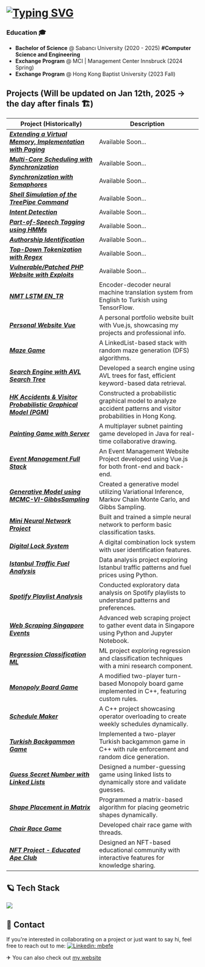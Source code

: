 # <a href="https://git.io/typing-svg"><img src="https://readme-typing-svg.demolab.com?font=Fira+Code&pause=1000&width=435&lines=I+am+Mustafa+Bat%C4%B1n%2C+%3Cwelcome%3E" alt="Typing SVG" /></a>

### Education 🎓
- **Bachelor of Science**  @ Sabancı University (2020 - 2025) **#Computer Science and Engineering**
- **Exchange Program** @ MCI | Management Center Innsbruck (2024 Spring) 
- **Exchange Program** @ Hong Kong Baptist University (2023 Fall)

## Projects (Will be updated on Jan 12th, 2025 -> the day after finals 🏗)

| Project (Historically)                                                                      | Description                                                                                         |
|-----------------------------------------------------------------------------------------------|-----------------------------------------------------------------------------------------------------|
| _**[Extending a Virtual Memory, Implementation with Paging](https://github.com/mbatinefe/extending-vm-paging)**_                           |Available Soon... |
| _**[Multi-Core Scheduling with Synchronization](https://github.com/mbatinefe/synchronization-semaphores)**_                           |Available Soon... |
| _**[Synchronization with Semaphores](https://github.com/mbatinefe/synchronization-semaphores)**_                           |Available Soon... |
| _**[Shell Simulation of the TreePipe Command](https://github.com/mbatinefe/shell-simulation-c)**_                           |Available Soon... |
| _**[Intent Detection](https://github.com/mbatinefe/IntentDetectionNLP)**_                           |Available Soon... |
| _**[Part-of-Speech Tagging using HMMs](https://github.com/mbatinefe/)**_                           |Available Soon... |
| _**[Authorship Identification](https://github.com/mbatinefe/)**_                           |Available Soon... |
| _**[Top-Down Tokenization with Regex](https://github.com/mbatinefe/)**_                           |Available Soon... |
| _**[Vulnerable/Patched PHP Website with Exploits](https://github.com/mbatinefe/TurkishFinancialNews)**_                           |Available Soon... |
| _**[NMT LSTM EN_TR](https://github.com/mbatinefe/NMT-LSTM-EN_TR)**_                           | Encoder-decoder neural machine translation system from English to Turkish using TensorFlow.        |
| _**[Personal Website Vue](https://github.com/mbatinefe/personal-website-vue)**_               | A personal portfolio website built with Vue.js, showcasing my projects and professional info.      |
| _**[Maze Game](https://github.com/mbatinefe/maze-DSA)**_                           | A LinkedList-based stack with random maze generation (DFS) algorithms. |
| _**[Search Engine with AVL Search Tree](https://github.com/mbatinefe/search-engine-DSA)**_                           | Developed a search engine using AVL trees for fast, efficient keyword-based data retrieval. |
| _**[HK Accidents & Visitor Probabilistic Graphical Model (PGM)](https://github.com/mbatinefe/HK_accidents-visitor_PGM)**_     | Constructed a probabilistic graphical model to analyze accident patterns and visitor probabilities in Hong Kong. |
| _**[Painting Game with Server](https://github.com/mbatinefe/painting-game-with-server)**_     | A multiplayer subnet painting game developed in Java for real-time collaborative drawing.          |
| _**[Event Management Full Stack](https://github.com/mbatinefe/event-management-full-stack)**_ | An Event Management Website Project developed using Vue.js for both front-end and back-end.        |
| _**[Generative Model using MCMC-VI-GibbsSampling](https://github.com/mbatinefe/generative-model-MCMC-Gibbs-VI)**_     | Created a generative model utilizing Variational Inference, Markov Chain Monte Carlo, and Gibbs Sampling. |
| _**[Mini Neural Network Project](https://github.com/mbatinefe/neural-networks-mini)**_ | Built and trained a simple neural network to perform basic classification tasks.       |
| _**[Digital Lock System](https://github.com/mbatinefe/digital-lock-system)**_                 | A digital combination lock system with user identification features.                               |
| _**[Istanbul Traffic Fuel Analysis](https://github.com/mbatinefe/istanbul-traffic-fuel-analysis)**_ | Data analysis project exploring Istanbul traffic patterns and fuel prices using Python.            |
| _**[Spotify Playlist Analysis](https://github.com/mbatinefe/spotify-playlist-analysis)**_ |  Conducted exploratory data analysis on Spotify playlists to understand patterns and preferences.    |
| _**[Web Scraping Singapore Events](https://github.com/mbatinefe/web-scraping-singapore-events)**_ | Advanced web scraping project to gather event data in Singapore using Python and Jupyter Notebook. |
| _**[Regression Classification ML](https://github.com/mbatinefe/regression-classification-ML)**_ | ML project exploring regression and classification techniques with a mini research component.      |
| _**[Monopoly Board Game](https://github.com/mbatinefe/monopoly-board-game)**_                 | A modified two-player turn-based Monopoly board game implemented in C++, featuring custom rules.   |
| _**[Schedule Maker](https://github.com/mbatinefe/schedule-maker)**_                           | A C++ project showcasing operator overloading to create weekly schedules dynamically.              |
| _**[Turkish Backgammon Game](https://github.com/mbatinefe/backgammon)**_                           | Implemented a two-player Turkish backgammon game in C++ with rule enforcement and random dice generation. |
| _**[Guess Secret Number with Linked Lists](https://github.com/mbatinefe/guess-num-linked-list)**_                           |	Designed a number-guessing game using linked lists to dynamically store and validate guesses. |
| _**[Shape Placement in Matrix](https://github.com/mbatinefe/shape-placement-matrix)**_                           | Programmed a matrix-based algorithm for placing geometric shapes dynamically. |
| _**[Chair Race Game](https://github.com/mbatinefe/chair-race-game)**_                           | Developed chair race game with threads.|
| _**[NFT Project - Educated Ape Club](https://github.com/mbatinefe/nft-project)**_ | Designed an NFT-based educational community with interactive features for knowledge sharing. |

## 🪐 Tech Stack
<p align="left">
  <img src="https://skillicons.dev/icons?i=cpp,c,python,java,tensorflow,linux,nginx,github,git,mysql,mongodb,docker&theme=light&perline=13" />
</p>

## 📣 Contact
If you're interested in collaborating on a project or just want to say hi, feel free to reach out to me:
[![Linkedin: mbefe](https://img.shields.io/badge/LinkedIn-blue?style=flat&logo=linkedin&labelColor=blue&link=https://www.linkedin.com/in/mbefe/)](https://www.linkedin.com/in/mbefe/)

✈ You can also check out [my website](https://www.mbatinefe.github.io)
